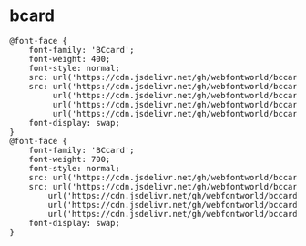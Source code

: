 # bcard

<pre>
@font-face {
    font-family: 'BCcard';
    font-weight: 400;
    font-style: normal;
    src: url('https://cdn.jsdelivr.net/gh/webfontworld/bccard/BCcardLight.eot');
    src: url('https://cdn.jsdelivr.net/gh/webfontworld/bccard/BCcardLight.eot?#iefix') format('embedded-opentype'),
         url('https://cdn.jsdelivr.net/gh/webfontworld/bccard/BCcardLight.woff2') format('woff2'),
         url('https://cdn.jsdelivr.net/gh/webfontworld/bccard/BCcardLight.woff') format('woff'),
         url('https://cdn.jsdelivr.net/gh/webfontworld/bccard/BCcardLight.ttf') format("truetype");
    font-display: swap;
} 
@font-face {
    font-family: 'BCcard';
    font-weight: 700;
    font-style: normal;
    src: url('https://cdn.jsdelivr.net/gh/webfontworld/bccard/BCcardBold.eot');
    src: url('https://cdn.jsdelivr.net/gh/webfontworld/bccard/BCcardBold.eot?#iefix') format('embedded-opentype'),
        url('https://cdn.jsdelivr.net/gh/webfontworld/bccard/BCcardBold.woff2') format('woff2'),
        url('https://cdn.jsdelivr.net/gh/webfontworld/bccard/BCcardBold.woff') format('woff'),
        url('https://cdn.jsdelivr.net/gh/webfontworld/bccard/BCcardBold.ttf') format("truetype");
    font-display: swap;
}
</pre>
